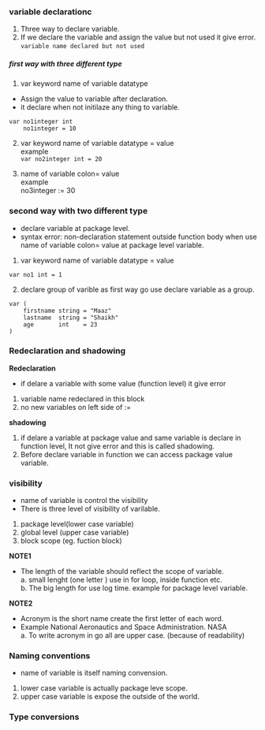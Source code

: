 ### variable declarationc 
1. Three way to declare variable.   
2. If we declare the variable and assign the value but not used it give error.  
`variable name declared but not used`

#####  first way  with three different type 
1. var keyword name of variable datatype    
*  Assign the value to variable after declaration.       
* it declare when not initilaze any thing to variable.    
``` example  
var no1integer int
	no1integer = 10
```` 
2. var keyword name of variable datatype = value     
example    
`var no2integer int = 20`  

3. name of variable colon= value    
example   
	no3integer := 30   

### second way with two different type   
* declare variable at package level.  
* syntax error: non-declaration statement outside function body when use name of variable colon= value at package level variable.    
1. var keyword name of variable datatype = value    
```Example
var no1 int = 1  
``` 
2. declare group of varible as first way go use declare variable as a group.   
```Example  
var (
	firstname string = "Maaz"
	lastname  string = "Shaikh"
	age       int    = 23
)
```



### Redeclaration and shadowing  
**Redeclaration**
* if delare a variable with some value (function level) it give error 
1. variable name redeclared in this block  
2. no new variables on left side of :=   

**shadowing**
1. if delare a variable at package value and same variable is declare in function level, It not give error and this is called shadowing.     
2. Before declare variable in function we can access  package value variable.   



### visibility   
* name of variable is control the visibility   
* There is three level of visibility of varilable.  
1. package level(lower case variable)  
2. global level (upper case variable)     
3. block scope (eg. fuction block)     

**NOTE1**  
* The length of the variable should reflect the scope of variable.    
a. small lenght (one letter ) use in for loop, inside function etc.  
b. The big length for use log time. example for package level variable.    

**NOTE2**  
* Acronym is the short name create the first letter of each word.  
* Example National Aeronautics and Space Administration. NASA             
a. To write acronym in go all are upper case. (because of readability)   

### Naming conventions    
* name of variable is itself naming convension.     
1. lower case variable is actually package leve scope.    
2. upper case variable is expose the outside of the world.     

### Type conversions  
